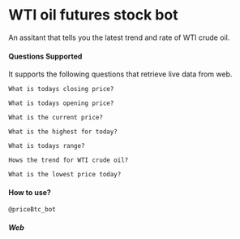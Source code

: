 # WTI oil futures stock bot
An assitant that tells you the latest trend and rate of WTI crude oil.

#### Questions Supported

It supports the following questions that retrieve live data from web.

`What is todays closing price?`

`What is todays opening price?`

`What is the current price?`

`What is the highest for today?`

`What is todays range?`

`Hows the trend for WTI crude oil?`

`What is the lowest price today?`

#### How to use?


`@priceBtc_bot`

##### Web

```https://bot.dialogflow.com/38a13916-769b-4b67-b662-739c6c2cfbee
```

